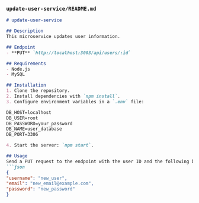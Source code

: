 
### `update-user-service/README.md`
```markdown
# update-user-service

## Description
This microservice updates user information.

## Endpoint
- **PUT** `http://localhost:3003/api/users/:id`

## Requirements
- Node.js
- MySQL

## Installation
1. Clone the repository.
2. Install dependencies with `npm install`.
3. Configure environment variables in a `.env` file:

DB_HOST=localhost
DB_USER=root
DB_PASSWORD=your_password
DB_NAME=user_database
DB_PORT=3306

4. Start the server: `npm start`.

## Usage
Send a PUT request to the endpoint with the user ID and the following body:
```json
{
"username": "new_user",
"email": "new_email@example.com",
"password": "new_password"
}
